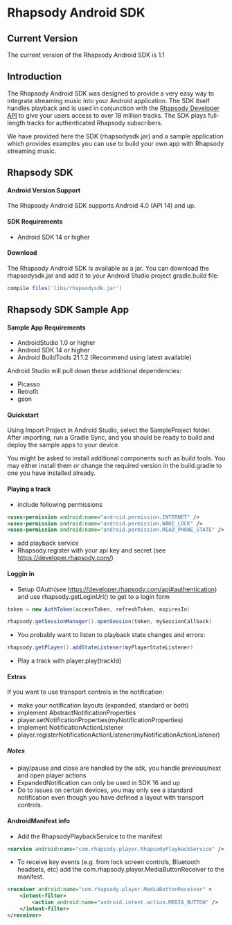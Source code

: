 # Rhapsody Android SDK

## Current Version
The current version of the Rhapsody Android SDK is 1.1

## Introduction
The Rhapsody Android SDK was designed to provide a very easy way to integrate streaming music into your Android application. The SDK itself handles playback and is used in conjunction with the [Rhapsody Developer API](http://developer.rhapsody.com) to give your users access to over 18 million tracks. The SDK plays full-length tracks for authenticated Rhapsody subscribers.

We have provided here the SDK (rhapsodysdk.jar) and a sample application which provides examples you can use to build your own app with Rhapsody streaming music.


## Rhapsody SDK

#### Android Version Support
The Rhapsody Android SDK supports Android 4.0 (API 14) and up.

#### SDK Requirements
- Android SDK 14 or higher

#### Download
The Rhapsody Android SDK is available as a jar. You can download the rhapsodysdk.jar and add it to your Android Studio project gradle.build file:

```groovy
compile files('libs/rhapsodysdk.jar')
```

## Rhapsody SDK Sample App

#### Sample App Requirements
- AndroidStudio 1.0 or higher
- Android SDK 14 or higher
- Android BuildTools 21.1.2 (Recommend using latest available)


Android Studio will pull down these additional dependencies:
- Picasso
- Retrofit
- gson


#### Quickstart

Using Import Project in Android Studio, select the SampleProject folder. After importing, run a Gradle Sync, and you should be ready to build and deploy the sample apps to your device. 

You might be asked to install additional components such as build tools. You may either install them or change the required version in the build.gradle to one you have installed already.


#### Playing a track
- include following permissions
```xml
<uses-permission android:name="android.permission.INTERNET" />
<uses-permission android:name="android.permission.WAKE_LOCK" />
<uses-permission android:name="android.permission.READ_PHONE_STATE" />
```
- add playback service <service android:name="com.rhapsody.player.RhapsodyPlaybackService" />
- Rhapsody.register with your api key and secret (see https://developer.rhapsody.com/)

#### Loggin in
- Setup OAuth(see https://developer.rhapsody.com/api#authentication) and use rhapsody.getLoginUrl() to get to a login form
```java
token = new AuthToken(accessToken, refreshToken, expiresIn)
```
```java
rhapsody.getSessionManager().openSession(token, mySessionCallback)
```
- You probably want to listen to playback state changes and errors: 
```java
rhapsody.getPlayer().addStateListener(myPlayerStateListener)
```
- Play a track with player.play(trackId)

#### Extras
If you want to use transport controls in the notification:
- make your notification layouts (expanded, standard or both)
- implement AbstractNotificationProperties
- player.setNotificationProperties(myNotificationProperties)
- implement NotificationActionListener
- player.registerNotificationActionListener(myNotificationActionListener)

##### Notes
- play/pause and close are handled by the sdk, you handle previous/next and open player actions
- ExpandedNotification can only be used in SDK 16 and up
- Do to issues on certain devices, you may only see a standard notification even though you have defined a layout with transport controls.


#### AndroidManifest info
- Add the RhapsodyPlaybackService to the manifest
```xml
<service android:name="com.rhapsody.player.RhapsodyPlaybackService" />
```
- To receive key events (e.g. from lock screen controls, Bluetooth headsets, etc) add the com.rhapsody.player.MediaButtonReceiver to the manifest.
```xml
<receiver android:name="com.rhapsody.player.MediaButtonReceiver" >
	<intent-filter>
		<action android:name="android.intent.action.MEDIA_BUTTON" />
	</intent-filter>
</receiver>
```
